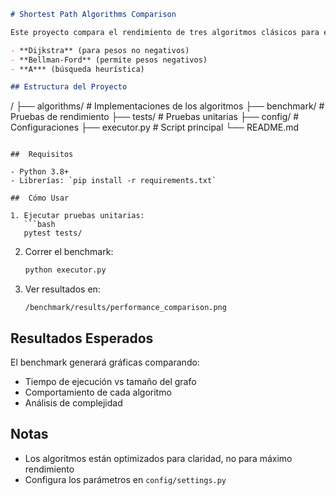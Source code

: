 ```markdown
# Shortest Path Algorithms Comparison

Este proyecto compara el rendimiento de tres algoritmos clásicos para encontrar caminos más cortos en grafos:

- **Dijkstra** (para pesos no negativos)
- **Bellman-Ford** (permite pesos negativos)
- **A*** (búsqueda heurística)

## Estructura del Proyecto

```
/
├── algorithms/       # Implementaciones de los algoritmos
├── benchmark/       # Pruebas de rendimiento
├── tests/           # Pruebas unitarias
├── config/          # Configuraciones
├── executor.py      # Script principal
└── README.md
```

##  Requisitos

- Python 3.8+
- Librerías: `pip install -r requirements.txt`

##  Cómo Usar

1. Ejecutar pruebas unitarias:
   ```bash
   pytest tests/
   ```

2. Correr el benchmark:
   ```bash
   python executor.py
   ```

3. Ver resultados en:
   ```
   /benchmark/results/performance_comparison.png
   ```

## Resultados Esperados

El benchmark generará gráficas comparando:
- Tiempo de ejecución vs tamaño del grafo
- Comportamiento de cada algoritmo
- Análisis de complejidad

## Notas

- Los algoritmos están optimizados para claridad, no para máximo rendimiento
- Configura los parámetros en `config/settings.py`
```
